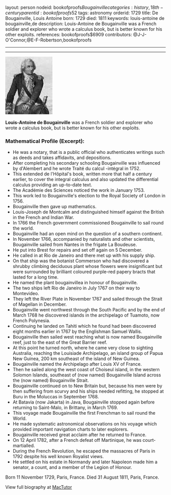 layout: person
nodeid: bookofproofs$Bougainville
categories: history,18th-century
parentid: bookofproofs$52
tags: astronomy
orderid: 1729
title: De Bougainville, Louis Antoine
born: 1729
died: 1811
keywords: louis-antoine de bougainville,de
description: Louis-Antoine de Bougainville was a French soldier and explorer who wrote a calculus book, but is better known for his other exploits.
references: bookofproofs$6909
contributors: @J-J-O'Connor,@E-F-Robertson,bookofproofs

---



---

![Bougainville.jpg](https://github.com/bookofproofs/bookofproofs.github.io/blob/main/_sources/_assets/images/portraits/Bougainville.jpg?raw=true)

**Louis-Antoine de Bougainville** was a French soldier and explorer who wrote a calculus book, but is better known for his other exploits.

### Mathematical Profile (Excerpt):
* He was a notary, that is a public official who authenticates writings such as deeds and takes affidavits, and depositions.
* After completing his secondary schooling Bougainville was influenced by d'Alembert and he wrote Traité du calcul -intégral in 1752.
* This extended de l'Hôpital's book, written more that half a century earlier, to cover the integral calculus and also updated the differential calculus providing an up-to-date text.
* The Académie des Sciences noticed the work in January 1753.
* This work led to Bougainville's election to the Royal Society of London in 1756.
* Bougainville then gave up mathematics.
* Louis-Joseph de Montcalm and distinguished himself against the British in the French and Indian War.
* In 1766 the French government commissioned Bougainville to sail round the world.
* Bougainville had an open mind on the question of a southern continent.
* In November 1766, accompanied by naturalists and other scientists, Bougainville sailed from Nantes in the frigate La Boudeuse.
* He put into Brest for repairs and set off again on 5 December.
* He called in at Rio de Janeiro and there met up with his supply ship.
* On that ship was the botanist Commerson who had discovered a shrubby climbing deciduous plant whose flowers were insignificant but were surrounded by brilliant coloured purple-red papery bracts that lasted for a long time.
* He named the plant bougainvillea in honour of Bougainville.
* The two ships left Rio de Janeiro in July 1767 on their way to Montevideo.
* They left the River Plate in November 1767 and sailed through the Strait of Magellan in December.
* Bougainville went northwest through the South Pacific and by the end of March 1768 he discovered islands in the archipelago of Tuamoto, now French Polynesia.
* Continuing he landed on Tahiti which he found had been discovered eight months earlier in 1767 by the Englishman Samuel Wallis.
* Bougainville then sailed west reaching what is now named Bougainville reef, just to the east of the Great Barrier reef.
* At this point he turned north, where he came very close to sighting Australia, reaching the Louisiade Archipelago, an island group of Papua New Guinea, 200 km southeast of the island of New Guinea.
* Bougainville named the Archipelago after Louis XV of France.
* Then he sailed along the west coast of Choiseul island, in the western Solomon Islands, southeast of (now named) Bougainville Island across the (now named) Bougainville Strait.
* Bougainville continued on to New Britain but, because his men were by then suffering from scurvy and his ships needed refitting, he stopped at Buru in the Moluccas in September 1768.
* At Batavia (now Jakarta) in Java, Bougainville stopped again before returning to Saint-Malo, in Brittany, in March 1769.
* This voyage made Bougainville the first Frenchman to sail round the World.
* He made systematic astronomical observations on his voyage which provided important navigation charts to later explorers.
* Bougainville received great acclaim after he returned to France.
* On 12 April 1782, after a French defeat off Martinique, he was court-martialled.
* During the French Revolution, he escaped the massacres of Paris in 1792 despite his well known Royalist views.
* He settled on his estate in Normandy and later Napoleon made him a senator, a count, and a member of the Legion of Honour.

Born 11 November 1729, Paris, France. Died 31 August 1811, Paris, France.

View full biography at [MacTutor](https://mathshistory.st-andrews.ac.uk/Biographies/Bougainville/)
